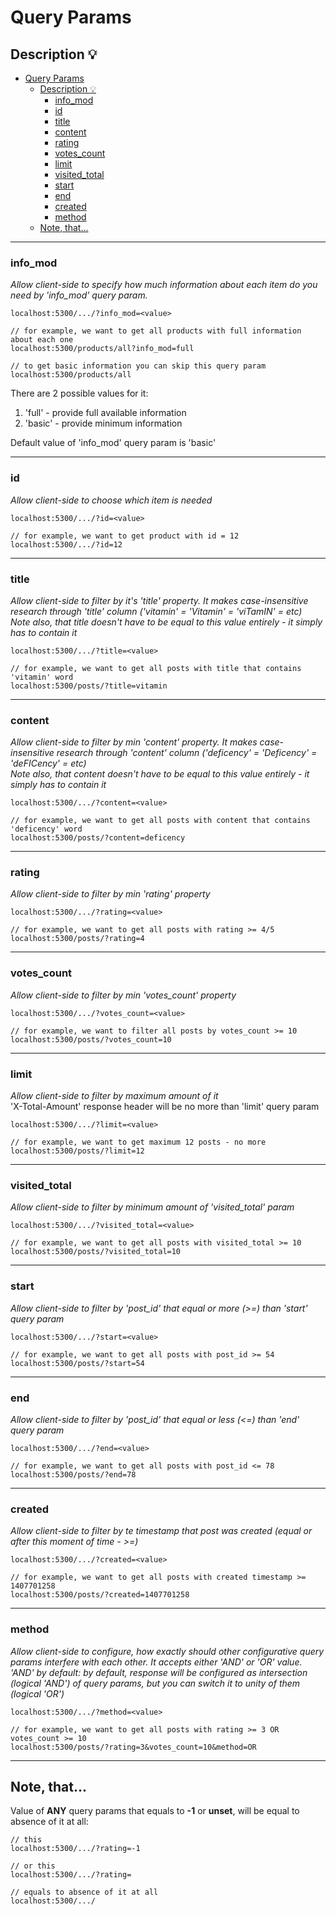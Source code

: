 # Query Params

## Description :bulb:

- [Query Params](#query-params)
  - [Description :bulb:](#description-bulb)
    - [info\_mod](#info_mod)
    - [id](#id)
    - [title](#title)
    - [content](#content)
    - [rating](#rating)
    - [votes\_count](#votes_count)
    - [limit](#limit)
    - [visited\_total](#visited_total)
    - [start](#start)
    - [end](#end)
    - [created](#created)
    - [method](#method)
  - [Note, that...](#note-that)


----

### info_mod
*Allow client-side to specify how much information about each item do you need by 'info_mod' query param.*  
```
localhost:5300/.../?info_mod=<value>

// for example, we want to get all products with full information about each one
localhost:5300/products/all?info_mod=full

// to get basic information you can skip this query param
localhost:5300/products/all
```
There are 2 possible values for it:
  1. 'full' - provide full available information
  2. 'basic' - provide minimum information    

Default value of 'info_mod' query param is 'basic'

----

### id
*Allow client-side to choose which item is needed*  
```
localhost:5300/.../?id=<value>

// for example, we want to get product with id = 12
localhost:5300/.../?id=12
```

----

### title
*Allow client-side to filter by it's 'title' property. It makes case-insensitive research through 'title' column ('vitamin' = 'Vitamin' = 'viTamIN' = etc)*    
*Note also, that title doesn't have to be equal to this value entirely - it simply has to contain it*  
```
localhost:5300/.../?title=<value>

// for example, we want to get all posts with title that contains 'vitamin' word
localhost:5300/posts/?title=vitamin
```

----

### content
*Allow client-side to filter by min 'content' property. It makes case-insensitive research through 'content' column ('deficency' = 'Deficency' = 'deFICency' = etc)*    
*Note also, that content doesn't have to be equal to this value entirely - it simply has to contain it*  
```
localhost:5300/.../?content=<value>

// for example, we want to get all posts with content that contains 'deficency' word
localhost:5300/posts/?content=deficency
```

----

### rating
*Allow client-side to filter by min 'rating' property*  
```
localhost:5300/.../?rating=<value>

// for example, we want to get all posts with rating >= 4/5
localhost:5300/posts/?rating=4
```

----

### votes_count
*Allow client-side to filter by min 'votes_count' property*
```
localhost:5300/.../?votes_count=<value>

// for example, we want to filter all posts by votes_count >= 10
localhost:5300/posts/?votes_count=10
```

----

### limit
*Allow client-side to filter by maximum amount of it*    
'X-Total-Amount' response header will be no more than 'limit' query param
```
localhost:5300/.../?limit=<value>

// for example, we want to get maximum 12 posts - no more
localhost:5300/posts/?limit=12
```
----

### visited_total
*Allow client-side to filter by minimum amount of 'visited_total' param*    
```
localhost:5300/.../?visited_total=<value>

// for example, we want to get all posts with visited_total >= 10
localhost:5300/posts/?visited_total=10
```
----

### start
*Allow client-side to filter by 'post_id' that equal or more (>=) than 'start' query param*    
```
localhost:5300/.../?start=<value>

// for example, we want to get all posts with post_id >= 54
localhost:5300/posts/?start=54
```
----

### end
*Allow client-side to filter by 'post_id' that equal or less (<=) than 'end' query param*    
```
localhost:5300/.../?end=<value>

// for example, we want to get all posts with post_id <= 78
localhost:5300/posts/?end=78
```
----

### created
*Allow client-side to filter by te timestamp that post was created (equal or after this moment of time - >=)*    
```
localhost:5300/.../?created=<value>

// for example, we want to get all posts with created timestamp >= 1407701258
localhost:5300/posts/?created=1407701258
```
----

### method
*Allow client-side to configure, how exactly should other configurative query params interfere with each other. It accepts either 'AND' or 'OR' value. 'AND' by default: by default, response will be configured as intersection (logical 'AND') of query params, but you can switch it to unity of them (logical 'OR')*
```
localhost:5300/.../?method=<value>

// for example, we want to get all posts with rating >= 3 OR votes_count >= 10
localhost:5300/posts/?rating=3&votes_count=10&method=OR
```
----

## Note, that...
Value of **ANY** query params that equals to **-1** or **unset**, will be equal to absence of it at all:
```
// this
localhost:5300/.../?rating=-1

// or this
localhost:5300/.../?rating=

// equals to absence of it at all
localhost:5300/.../
```